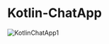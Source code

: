 # Kotlin-ChatApp

![KotlinChatApp1](https://user-images.githubusercontent.com/88456285/203165713-0a429a44-2e05-4f95-a015-f3bdd9d7291a.jpg)

